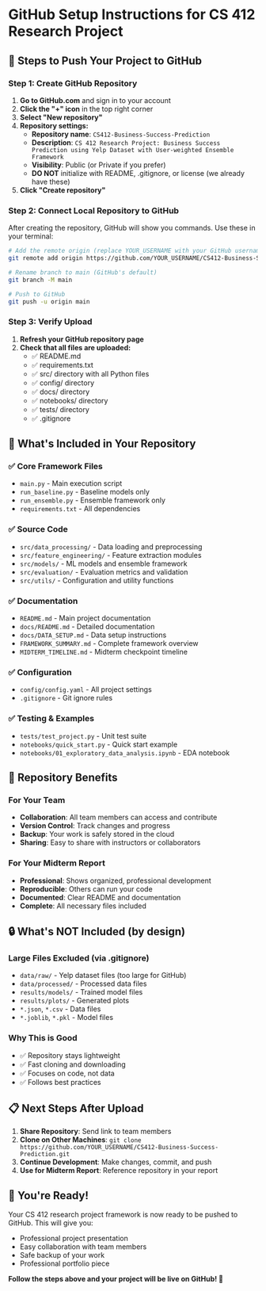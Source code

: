 # GitHub Setup Instructions for CS 412 Research Project

## 🚀 Steps to Push Your Project to GitHub

### Step 1: Create GitHub Repository
1. **Go to GitHub.com** and sign in to your account
2. **Click the "+" icon** in the top right corner
3. **Select "New repository"**
4. **Repository settings:**
   - **Repository name**: `CS412-Business-Success-Prediction`
   - **Description**: `CS 412 Research Project: Business Success Prediction using Yelp Dataset with User-weighted Ensemble Framework`
   - **Visibility**: Public (or Private if you prefer)
   - **DO NOT** initialize with README, .gitignore, or license (we already have these)
5. **Click "Create repository"**

### Step 2: Connect Local Repository to GitHub
After creating the repository, GitHub will show you commands. Use these in your terminal:

```bash
# Add the remote origin (replace YOUR_USERNAME with your GitHub username)
git remote add origin https://github.com/YOUR_USERNAME/CS412-Business-Success-Prediction.git

# Rename branch to main (GitHub's default)
git branch -M main

# Push to GitHub
git push -u origin main
```

### Step 3: Verify Upload
1. **Refresh your GitHub repository page**
2. **Check that all files are uploaded:**
   - ✅ README.md
   - ✅ requirements.txt
   - ✅ src/ directory with all Python files
   - ✅ config/ directory
   - ✅ docs/ directory
   - ✅ notebooks/ directory
   - ✅ tests/ directory
   - ✅ .gitignore

## 📁 What's Included in Your Repository

### ✅ **Core Framework Files**
- `main.py` - Main execution script
- `run_baseline.py` - Baseline models only
- `run_ensemble.py` - Ensemble framework only
- `requirements.txt` - All dependencies

### ✅ **Source Code**
- `src/data_processing/` - Data loading and preprocessing
- `src/feature_engineering/` - Feature extraction modules
- `src/models/` - ML models and ensemble framework
- `src/evaluation/` - Evaluation metrics and validation
- `src/utils/` - Configuration and utility functions

### ✅ **Documentation**
- `README.md` - Main project documentation
- `docs/README.md` - Detailed documentation
- `docs/DATA_SETUP.md` - Data setup instructions
- `FRAMEWORK_SUMMARY.md` - Complete framework overview
- `MIDTERM_TIMELINE.md` - Midterm checkpoint timeline

### ✅ **Configuration**
- `config/config.yaml` - All project settings
- `.gitignore` - Git ignore rules

### ✅ **Testing & Examples**
- `tests/test_project.py` - Unit test suite
- `notebooks/quick_start.py` - Quick start example
- `notebooks/01_exploratory_data_analysis.ipynb` - EDA notebook

## 🎯 Repository Benefits

### **For Your Team**
- **Collaboration**: All team members can access and contribute
- **Version Control**: Track changes and progress
- **Backup**: Your work is safely stored in the cloud
- **Sharing**: Easy to share with instructors or collaborators

### **For Your Midterm Report**
- **Professional**: Shows organized, professional development
- **Reproducible**: Others can run your code
- **Documented**: Clear README and documentation
- **Complete**: All necessary files included

## 🔒 What's NOT Included (by design)

### **Large Files Excluded** (via .gitignore)
- `data/raw/` - Yelp dataset files (too large for GitHub)
- `data/processed/` - Processed data files
- `results/models/` - Trained model files
- `results/plots/` - Generated plots
- `*.json`, `*.csv` - Data files
- `*.joblib`, `*.pkl` - Model files

### **Why This is Good**
- ✅ Repository stays lightweight
- ✅ Fast cloning and downloading
- ✅ Focuses on code, not data
- ✅ Follows best practices

## 📋 Next Steps After Upload

1. **Share Repository**: Send link to team members
2. **Clone on Other Machines**: `git clone https://github.com/YOUR_USERNAME/CS412-Business-Success-Prediction.git`
3. **Continue Development**: Make changes, commit, and push
4. **Use for Midterm Report**: Reference repository in your report

## 🎉 You're Ready!

Your CS 412 research project framework is now ready to be pushed to GitHub. This will give you:
- Professional project presentation
- Easy collaboration with team members
- Safe backup of your work
- Professional portfolio piece

**Follow the steps above and your project will be live on GitHub! 🚀**
